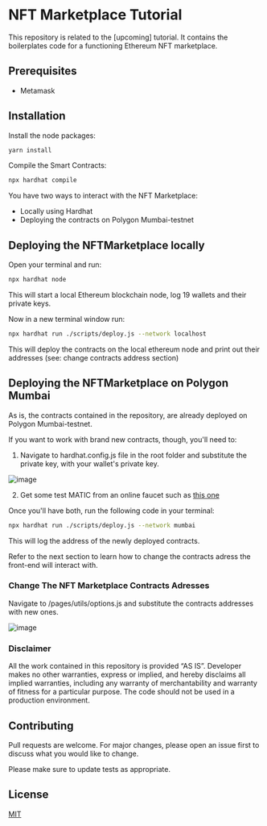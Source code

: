 # NFT Marketplace Tutorial

This repository is related to the [upcoming] tutorial. It contains the boilerplates code for a functioning Ethereum NFT marketplace.

## Prerequisites
- Metamask

## Installation

Install the node packages:

```bash
yarn install
```

Compile the Smart Contracts:
```bash
npx hardhat compile
```

You have two ways to interact with the NFT Marketplace:
- Locally using Hardhat
- Deploying the contracts on Polygon Mumbai-testnet

## Deploying the NFTMarketplace locally

Open your terminal and run:
```bash
npx hardhat node
```

This will start a local Ethereum blockchain node, log 19 wallets and their private keys.

Now in a new terminal window run:

```bash
npx hardhat run ./scripts/deploy.js --network localhost
```
This will deploy the contracts on the local ethereum node and print out their addresses (see: change contracts address section)

## Deploying the NFTMarketplace on Polygon Mumbai
As is, the contracts contained in the repository, are already deployed on Polygon Mumbai-testnet. 

If you want to work with brand new contracts, though, you'll need to:
1. Navigate to hardhat.config.js file in the root folder and substitute the private key, with your wallet's private key.

![image](https://user-images.githubusercontent.com/72762629/144294242-be8c53d2-c927-427a-8a14-ca4e90e1641e.png)

2. Get some test MATIC from an online faucet such as [this one](https://faucet.polygon.technology/)

Once you'll have both, run the following code in your terminal:
```bash
npx hardhat run ./scripts/deploy.js --network mumbai
```
This will log the address of the newly deployed contracts.

Refer to the next section to learn how to change the contracts adress the front-end will interact with.


### Change The NFT Marketplace Contracts Adresses
Navigate to /pages/utils/options.js and substitute the contracts addresses with new ones.

![image](https://user-images.githubusercontent.com/72762629/144292830-055a3205-9670-45b1-9b98-71f2ec940743.png)



### Disclaimer

All the work contained in this repository is provided ​“AS IS”. Developer makes no other warranties, express or implied, and hereby disclaims all implied warranties, including any warranty of merchantability and warranty of fitness for a particular purpose. The code should not be used in a production environment.


## Contributing
Pull requests are welcome. For major changes, please open an issue first to discuss what you would like to change.

Please make sure to update tests as appropriate.

## License
[MIT](https://choosealicense.com/licenses/mit/)
